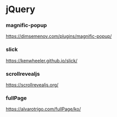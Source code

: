 # jQuery

### magnific-popup

https://dimsemenov.com/plugins/magnific-popup/

### slick

https://kenwheeler.github.io/slick/

### scrollrevealjs

https://scrollrevealjs.org/

### fullPage

https://alvarotrigo.com/fullPage/ko/
